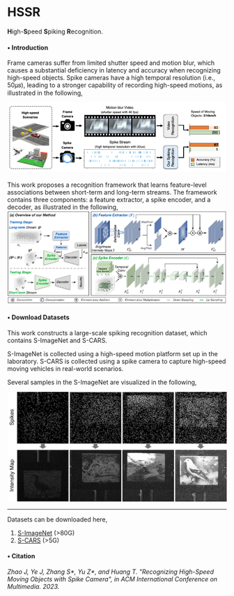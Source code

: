 # HSSR
**H**igh-**S**peed **S**piking **R**ecognition.


#### __$\bullet$ Introduction__

Frame cameras suffer from limited shutter speed and motion blur, which causes a substantial deficiency in latency and accuracy when recognizing high-speed objects. Spike cameras have a high temporal resolution (i.e., 50𝜇𝑠), leading to a stronger capability of recording high-speed motions, as illustrated in the following,

<div align=center>
<img alt="Figure 1 width="50%" src="https://github.com/Evin-X/HSSR/blob/main/Figure/intro.png"/>
</div>
                                                                                              
<br/>
This work proposes a recognition framework that learns feature-level associations between short-term and long-term streams. The framework contains three components: a feature extractor, a spike encoder, and a decoder, as illustrated in the following,      
                                                                                                  
<div align=center> 
<img alt="Figure 2 width="50%" src="https://github.com/Evin-X/HSSR/blob/main/Figure/net.png"/>
</div>


#### __$\bullet$ Download Datasets__ 

This work constructs a large-scale spiking recognition dataset, which contains S-ImageNet and S-CARS.

S-ImageNet is collected using a high-speed motion platform set up in the laboratory. S-CARS is collected using a spike camera to capture high-speed moving vehicles in real-world scenarios.

Several samples in the S-ImageNet are visualized in the following,

<div align=center> 
<img alt="Figure 3 width="50%" src="https://github.com/Evin-X/HSSR/blob/main/Figure/samples.png"/>
</div>


----------------------------------
Datasets can be downloaded here,

1. [S-ImageNet](https://pkuorgcn-my.sharepoint.com/:u:/g/personal/jwz_pku_org_cn/EYjP_sf9i-RFodsPnVYKKPgB43fQR4ZIWP4gAhfXvqErDA?e=1OerGY) (>80G)
2. [S-CARS](https://pkuorgcn-my.sharepoint.com/:u:/g/personal/jwz_pku_org_cn/ET6H-AbLN65Pro47JkRod7YBSOSQLQGd3EpdqR9alaaDRQ?e=sl4ox8) (>5G)


#### __$\bullet$ Citation__

_Zhao J, Ye J, Zhang S*, Yu Z*, and Huang T. "Recognizing High-Speed Moving Objects with Spike Camera", in ACM International Conference on Multimedia. 2023._
